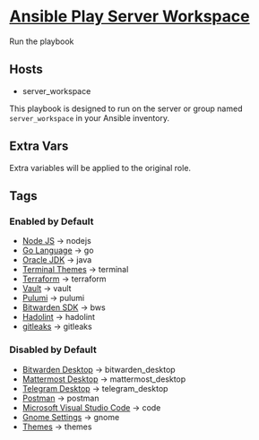 # [Ansible Play Server Workspace](/playbooks/server_workspace.yml)

Run the playbook

## Hosts

- server_workspace

This playbook is designed to run on the server or group named `server_workspace` in your Ansible inventory.

## Extra Vars

Extra variables will be applied to the original role.

## Tags

### Enabled by Default

- [Node JS](../roles/nodejs/README.md) -> nodejs
- [Go Language](../roles/go/README.md) -> go
- [Oracle JDK](../roles/java/README.md) -> java
- [Terminal Themes](../roles/terminal/README.md) -> terminal
- [Terraform](../roles/terraform/README.md) -> terraform
- [Vault](../roles/vault/README.md) -> vault
- [Pulumi](../roles/pulumi/README.md) -> pulumi
- [Bitwarden SDK](../roles/bws/README.md) -> bws
- [Hadolint](../roles/hadolint/README.md) -> hadolint
- [gitleaks](../roles/gitleaks/README.md) -> gitleaks

### Disabled by Default

- [Bitwarden Desktop](../roles/bitwarden_desktop/README.md) -> bitwarden_desktop
- [Mattermost Desktop](../roles/mattermost_desktop/README.md) -> mattermost_desktop
- [Telegram Desktop](../roles/telegram_desktop/README.md) -> telegram_desktop
- [Postman](../roles/postman/README.md) -> postman
- [Microsoft Visual Studio Code](../roles/code/README.md) -> code
- [Gnome Settings](../roles/gnome/README.md) -> gnome
- [Themes](../roles/themes/README.md) -> themes

